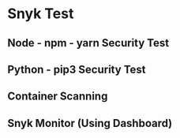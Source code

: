 # Snyk Test
## Node - npm - yarn Security Test


## Python - pip3 Security Test


## Container Scanning


## Snyk Monitor (Using Dashboard)

